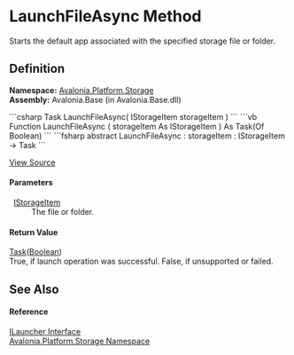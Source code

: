 # LaunchFileAsync Method


Starts the default app associated with the specified storage file or folder.



## Definition
**Namespace:** <a href="N_Avalonia_Platform_Storage">Avalonia.Platform.Storage</a>  
**Assembly:** Avalonia.Base (in Avalonia.Base.dll)

<Tabs groupId="api-code-preview">
<TabItem value="csharp" label="C#">
```csharp
Task<bool> LaunchFileAsync(
	IStorageItem storageItem
)
```
</TabItem>
<TabItem value="vb" label="VB">
```vb
Function LaunchFileAsync ( 
	storageItem As IStorageItem
) As Task(Of Boolean)
```
</TabItem>
<TabItem value="fsharp" label="F#">
```fsharp
abstract LaunchFileAsync : 
        storageItem : IStorageItem -> Task<bool> 
```
</TabItem>
</Tabs>



<a href="https://github.com/AvaloniaUI/Avalonia/tree/master/src/Avalonia.Base/Platform/Storage/ILauncher.cs" title="View the source code">View Source</a>



#### Parameters
<dl><dt>  <a href="T_Avalonia_Platform_Storage_IStorageItem">IStorageItem</a></dt><dd>The file or folder.</dd></dl>

#### Return Value
<a href="https://learn.microsoft.com/dotnet/api/system.threading.tasks.task-1" target="_blank" rel="noopener noreferrer">Task</a>(<a href="https://learn.microsoft.com/dotnet/api/system.boolean" target="_blank" rel="noopener noreferrer">Boolean</a>)  
True, if launch operation was successful. False, if unsupported or failed.

## See Also


#### Reference
<a href="T_Avalonia_Platform_Storage_ILauncher">ILauncher Interface</a>  
<a href="N_Avalonia_Platform_Storage">Avalonia.Platform.Storage Namespace</a>  

